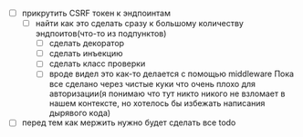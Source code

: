 - [ ] прикрутить CSRF токен к эндпоинтам
  - [ ] найти как это сделать сразу к большому количеству эндпоитов(что-то из подпунктов)
    - [ ] сделать декоратор
    - [ ] сделать инъекцию
    - [ ] сделать класс проверки
    - [ ] вроде видел это как-то делается с помощью middleware
Пока все сделано через чистые куки что очень плохо для авторизации(я понимаю что тут никто никого не взломает в нашем контексте, но хотелось бы избежать написания дырявого кода)
- [ ] перед тем как мержить нужно будет сделать все todo